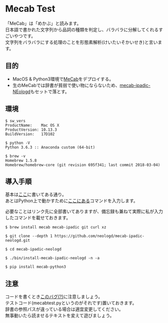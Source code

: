 # Mecab Test  
「MeCab」は「めかぶ」と読みます。  
日本語で書かれた文字列から品詞の種類を判定し、バラバラに分解してくれるすごいやつです。  
文字列をバラバラにする処理のことを形態素解析(けいたいそかいせき)と言います。  

## 目的
* MacOS & Python3環境で[MeCab](https://ja.wikipedia.org/wiki/MeCab)をデプロイする。  
* 生のMeCabでは辞書が貧弱で使い物にならないため、[mecab-ipadic-NEologd](https://github.com/neologd/mecab-ipadic-neologd/blob/master/README.ja.md)もセットで落とす。  

## 環境
```
$ sw_vers  
ProductName:    Mac OS X  
ProductVersion: 10.13.3  
BuildVersion:   17D102  

$ python -V  
Python 3.6.3 :: Anaconda custom (64-bit)  

$ brew -v  
Homebrew 1.5.8  
Homebrew/homebrew-core (git revision 695f341; last commit 2018-03-04)  
```
## 導入手順  
基本は[ここ](https://github.com/neologd/mecab-ipadic-neologd)に書いてある通り。  
あとはPython上で動かすために[ここにある](https://qiita.com/piruty/items/5ae2c2ba660796112207)コマンドを入力します。  

必要なことはリンク先に全部書いてありますが、備忘録も兼ねて実際に私が入力したコマンドを載せておきます。

```
$ brew install mecab mecab-ipadic git curl xz  

$ git clone --depth 1 https://github.com/neologd/mecab-ipadic-neologd.git  

$ cd mecab-ipadic-neologd  

$ ./bin/install-mecab-ipadic-neologd -n -a  

$ pip install mecab-python3  
```

## 注意  
コードを書くとき[このバグ(?)](https://qiita.com/piruty/items/ce218090eae53b775b79)に注意しましょう。  
テストコード(mecabtest.pyというのがそれです)置いておきます。  
辞書の参照パスが違っている場合は適宜変更してください。  
無事動いたら読ませるテキストを変えて遊びましょう。  
